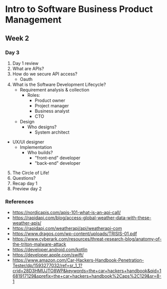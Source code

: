 # Intro to Software Business Product Management
## Week 2
### Day 3
1. Day 1 review
2. What are APIs?
3. How do we secure API access?
	* Oauth
4. What is the Software Development Lifecycle?
	* Requirement analysis & collection
		* Roles:
			* Product owner
			* Project manager
			* Business analyst
			* CTO
	* Design
		* Who designs?
			* System architect
* UX/UI designer
	* Implementation
		* Who builds?
			* "front-end" developer
			* "back-end" developer
5. The Circle of Life!
6. Questions?
7. Recap day 1
8. Preview day 2

### References
* https://nordicapis.com/apis-101-what-is-an-api-call/
* https://rapidapi.com/blog/access-global-weather-data-with-these-weather-apis/
* https://rapidapi.com/weatherapi/api/weatherapi-com
* https://www.dragos.com/wp-content/uploads/TRISIS-01.pdf
* https://www.cyberark.com/resources/threat-research-blog/anatomy-of-the-triton-malware-attack
* https://developer.android.com/kotlin
* https://developer.apple.com/swift/
* https://www.amazon.com/Car-Hackers-Handbook-Penetration-Tester/dp/1593277032/ref=sr_1_1?crid=28D3HMUJTO8WP&keywords=the+car+hackers+handbook&qid=1681917129&sprefix=the+car+hackers+handbook%2Caps%2C129&sr=8-1

